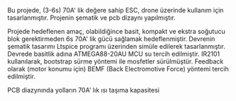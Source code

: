 Bu projede, (3-6s) 70A' lik değere sahip ESC, drone üzerinde kullanım için tasarlanmıştır. Projenin şematik ve pcb dizaynı yapılmıştır.

Projede hedeflenen amaç, olabildiğince basit, kompakt ve ekstra soğutucu blok gerektirmeden 6s 70A' lik gücü sağlamak hedeflenmiştir. Devrenin şematik tasarımı Ltspice programı üzerinden simüle edilerek tasarlanmıştır. 
Devrede basitlik adına ATMEGA88-20AU MCU su tercih edilmiştir. IR2101 kullanılarak, bootstrap sürme yöntemi ile mosfetler sürülmüştür. Feedback olarak (motor konumu için) BEMF (Back Electromotive Force) yöntemi tercih edilmiştir.

PCB diazynında yolların 70A' lık ısı taşıma kapasitesi 
